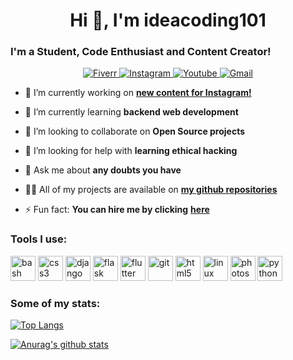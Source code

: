 
<h1 align="center">Hi 👋, I'm ideacoding101</h1>
<h3 align="left">I'm a Student, Code Enthusiast and Content Creator!</h3>



  
<p align="center">
 <a href="https://www.fiverr.com/ideacoding">
    <img src="https://img.shields.io/uptimerobot/status/m778918918-3e92c097147760ee39d02d36?color=%231DBF73&label=WANNA%20LEARN%20PYTHON%3F&logo=Fiverr&style=for-the-badge"
        alt="Fiverr">
 </a>

 <a href="https://www.instagram.com/ideacoding101/">
    <img src="https://img.shields.io/uptimerobot/status/m778918918-3e92c097147760ee39d02d36?color=%23E4405F&label=DAILY%20PYTHON%20CONTENT&logo=Instagram&style=for-the-badge"
        alt="Instagram">
 </a>

 <a href="https://www.youtube.com/channel/UCwF2neCernMKopJHCWAt2aQ">
    <img src="https://img.shields.io/uptimerobot/status/m778918918-3e92c097147760ee39d02d36?color=%23FF0000&label=my%20youtube&logo=yOUTUBE&logoColor=%23FF0000&style=for-the-badge"
        alt="Youtube">
  </a>

 <a href="mailto:ideacoding.contact@gmail.com">
    <img src="https://img.shields.io/uptimerobot/status/m778918918-3e92c097147760ee39d02d36?color=%23D14836&label=contact%20me&logo=gmail&logoColor=%23D14836&style=for-the-badge"
        alt="Gmail">
  </a>

</p>

- 🔭 I’m currently working on [**new content for Instagram!**](https://www.instagram.com/ideacoding101/)

- 🌱 I’m currently learning **backend web development**

- 👯 I’m looking to collaborate on **Open Source projects**

- 🤝 I’m looking for help with **learning ethical hacking**

- 💬 Ask me about **any doubts you have**

- 👨‍💻 All of my projects are available on [**my github repositories**](https://github.com/ideacoding101?tab=repositories)

- ⚡ Fun fact: **You can hire me by clicking** [**here**](https://www.fiverr.com/ideacoding)



<h3 align="left">Tools I use: </h3>



<p align="left"><img src="https://www.vectorlogo.zone/logos/gnu_bash/gnu_bash-icon.svg" alt="bash" width="40" height="40"/> <img src="https://devicons.github.io/devicon/devicon.git/icons/css3/css3-original-wordmark.svg" alt="css3" width="40" height="40"/> <img src="https://www.vectorlogo.zone/logos/djangoproject/djangoproject-icon.svg" alt="django" width="40" height="40"/> <img src="https://www.vectorlogo.zone/logos/pocoo_flask/pocoo_flask-icon.svg" alt="flask" width="40" height="40"/> <img src="https://www.vectorlogo.zone/logos/flutterio/flutterio-icon.svg" alt="flutter" width="40" height="40"/> <img src="https://www.vectorlogo.zone/logos/git-scm/git-scm-icon.svg" alt="git" width="40" height="40"/> <img src="https://www.vectorlogo.zone/logos/w3_html5/w3_html5-icon.svg" alt="html5" width="40" height="40"/> <img src="https://www.vectorlogo.zone/logos/linux/linux-icon.svg" alt="linux" width="40" height="40"/> <img src="https://raw.githubusercontent.com/rdimascio/icons/932c4cf6c9e2031abeca1c164baa0f76785c16fe/icons/color/photoshop.svg" alt="photoshop" width="40" height="40"/> <img src="https://www.vectorlogo.zone/logos/python/python-icon.svg" alt="python" width="40" height="40"/></p>

<h3 align="left">Some of my stats: </h3>

[![Top Langs](https://github-readme-stats.vercel.app/api/top-langs/?username=ideacoding101)](https://github.com/anuraghazra/github-readme-stats)

[![Anurag's github stats](https://github-readme-stats.vercel.app/api?username=ideacoding101&title_color=ffd100&bg_color=292929&text_color=ffffff)](https://github.com/anuraghazra/github-readme-stats)
